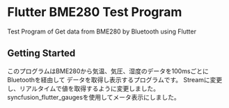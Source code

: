 # Flutter BME280 Test Program

Test Program of Get data from BME280 by Bluetooth using Flutter

## Getting Started
このプログラムはBME280から気温、気圧、湿度のデータを100msごとにBluetoothを経由して
データを取得し表示するプログラムです。
Streamに変更し、リアルタイムで値を取得するように変更しました。
syncfusion_flutter_gaugesを使用してメータ表示にしました。

